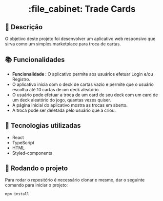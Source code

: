 <h1 align="center">:file_cabinet: Trade Cards</h1>

## :memo: Descrição
O objetivo deste projeto foi desenvolver um aplicativo web responsivo que sirva como um simples marketplace para troca de cartas. 

## :books: Funcionalidades
* <b>Funcionalidade </b>: O aplicativo permite aos usuários efetuar Login e/ou Registro.
* O aplicativo inicia com o deck de cartas vazio e permite que o usuário escolha até 10 cartas de um deck aleatório.
* O usuário pode efetuar a troca de um card de seu deck com um card de um deck aleatório do jogo, quantas vezes quiser.
* A página inicial do aplicativo mostra as trocas em aberto.
* A troca pode ser deletada pelo usuário que a criou.

## :wrench: Tecnologias utilizadas
* React
* TypeScript
* HTML
* Styled-components

## :rocket: Rodando o projeto
Para rodar o repositório é necessário clonar o mesmo, dar o seguinte comando para iniciar o projeto:
```
npm install
```
